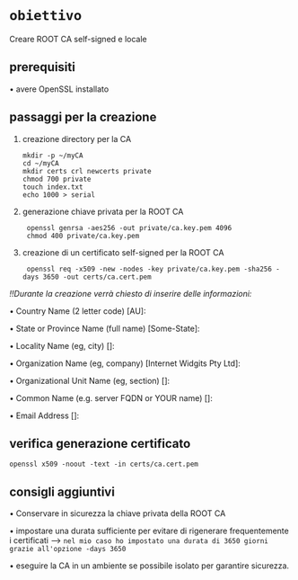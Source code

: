 # **`obiettivo`**
Creare ROOT CA self-signed e locale
## prerequisiti
• avere OpenSSL installato 
## passaggi per la creazione
1. creazione directory per la CA
    
       mkdir -p ~/myCA
       cd ~/myCA
       mkdir certs crl newcerts private
       chmod 700 private
       touch index.txt
       echo 1000 > serial
2. generazione chiave privata per la ROOT CA

        openssl genrsa -aes256 -out private/ca.key.pem 4096
        chmod 400 private/ca.key.pem
3. creazione di un certificato self-signed per la ROOT CA

        openssl req -x509 -new -nodes -key private/ca.key.pem -sha256 -days 3650 -out certs/ca.cert.pem
*!!Durante la creazione verrà chiesto di inserire delle informazioni:*

  •   Country Name (2 letter code) [AU]:
  
  •   State or Province Name (full name) [Some-State]:
  
  •   Locality Name (eg, city) []:
  
  •   Organization Name (eg, company) [Internet Widgits Pty Ltd]:
  
  •   Organizational Unit Name (eg, section) []:
  
  •   Common Name (e.g. server FQDN or YOUR name) []:
  
  •   Email Address []:
## verifica generazione certificato 

    openssl x509 -noout -text -in certs/ca.cert.pem
## consigli aggiuntivi 
• Conservare in sicurezza la chiave privata della ROOT CA

• impostare una durata sufficiente per evitare di rigenerare frequentemente i certificati --> `nel mio caso ho impostato una durata di 3650 giorni grazie all'opzione -days 3650` 

• eseguire la CA in un ambiente se possibile isolato per garantire sicurezza.
